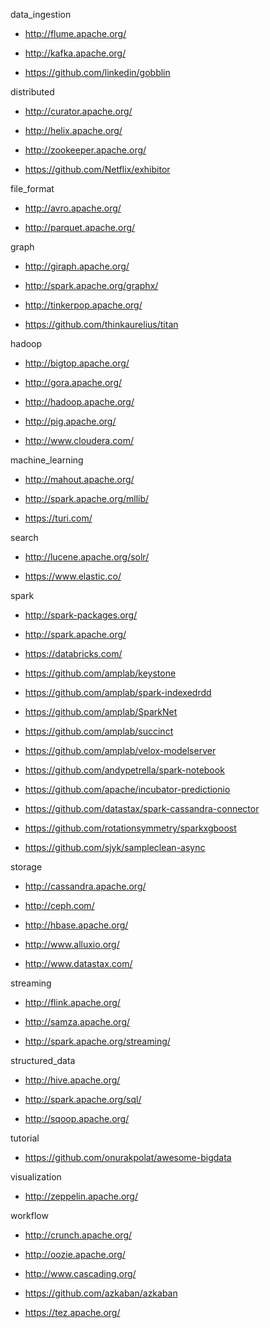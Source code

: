 data_ingestion

- <http://flume.apache.org/>

- <http://kafka.apache.org/>

- <https://github.com/linkedin/gobblin>

distributed

- <http://curator.apache.org/>

- <http://helix.apache.org/>

- <http://zookeeper.apache.org/>

- <https://github.com/Netflix/exhibitor>

file_format

- <http://avro.apache.org/>

- <http://parquet.apache.org/>

graph

- <http://giraph.apache.org/>

- <http://spark.apache.org/graphx/>

- <http://tinkerpop.apache.org/>

- <https://github.com/thinkaurelius/titan>

hadoop

- <http://bigtop.apache.org/>

- <http://gora.apache.org/>

- <http://hadoop.apache.org/>

- <http://pig.apache.org/>

- <http://www.cloudera.com/>

machine_learning

- <http://mahout.apache.org/>

- <http://spark.apache.org/mllib/>

- <https://turi.com/>

search

- <http://lucene.apache.org/solr/>

- <https://www.elastic.co/>

spark

- <http://spark-packages.org/>

- <http://spark.apache.org/>

- <https://databricks.com/>

- <https://github.com/amplab/keystone>

- <https://github.com/amplab/spark-indexedrdd>

- <https://github.com/amplab/SparkNet>

- <https://github.com/amplab/succinct>

- <https://github.com/amplab/velox-modelserver>

- <https://github.com/andypetrella/spark-notebook>

- <https://github.com/apache/incubator-predictionio>

- <https://github.com/datastax/spark-cassandra-connector>

- <https://github.com/rotationsymmetry/sparkxgboost>

- <https://github.com/sjyk/sampleclean-async>

storage

- <http://cassandra.apache.org/>

- <http://ceph.com/>

- <http://hbase.apache.org/>

- <http://www.alluxio.org/>

- <http://www.datastax.com/>

streaming

- <http://flink.apache.org/>

- <http://samza.apache.org/>

- <http://spark.apache.org/streaming/>

structured_data

- <http://hive.apache.org/>

- <http://spark.apache.org/sql/>

- <http://sqoop.apache.org/>

tutorial

- <https://github.com/onurakpolat/awesome-bigdata>

visualization

- <http://zeppelin.apache.org/>

workflow

- <http://crunch.apache.org/>

- <http://oozie.apache.org/>

- <http://www.cascading.org/>

- <https://github.com/azkaban/azkaban>

- <https://tez.apache.org/>
